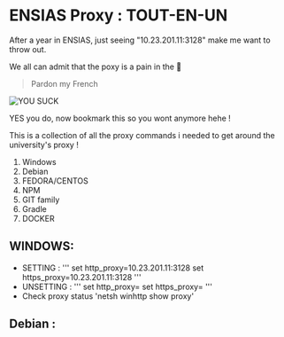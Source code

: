 # ENSIAS Proxy : TOUT-EN-UN

After a year in ENSIAS, just seeing "10.23.201.11:3128" make me want to throw out.  


We all can admit that the poxy is a pain in the 🍑 
> Pardon my French

![YOU SUCK](https://i.imgur.com/wtw2lOR.jpg)

YES you do, now bookmark this so you wont anymore hehe !

This is a collection of all the proxy commands i needed to get around the university's proxy !
1. Windows
2. Debian
3. FEDORA/CENTOS
4. NPM
5. GIT family
6. Gradle
7. DOCKER


## WINDOWS:
  * SETTING :
  '''
  set http_proxy=10.23.201.11:3128
  set https_proxy=10.23.201.11:3128
  '''
  * UNSETTING :
  '''
  set http_proxy=
  set https_proxy=
  '''
  * Check proxy status
  'netsh winhttp show proxy'
## Debian :
